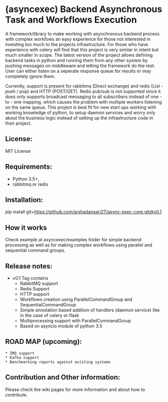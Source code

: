 (asyncexec) Backend Asynchronous Task and Workflows Execution 
=============================================================

A framework/library to make working with asynchronous backend process with
complex workfows an easy experience for those not interested in investing too
much to the projects infrastructure.
For those who have experience with celery will find that this project is very
similar in intent but much smaller in scope. The latest version of the project
allows defining backend tasks in python and running them from any other system
by pushing messages on middleware and letting the framework do the rest. User
can either listen on a seperate response queue for results or may completely
ignore them. 

Currently, support is present for rabbitmq (Direct exchange) and redis (List -
push / pop) and HTTP (POST/GET). Redis pub/sub is not supported since it does only supports
broadcast messaging to all subscribers instead of one - to - one mapping, which
causes the problem with multiple workers listening on the same queue. This
project is best fit for new start ups working with working knowledge of python,
to setup daemon services and worry only about the business logic instead of
setting up the infrastructure code in their project.


License:
--------
MIT License


Requirements: 
-------------

* Python 3.5+, 
* rabbitmq or redis

Installation: 
-------------
pip install git+https://github.com/arshadansari27/async-exec-core.git@v0.1



How it works
------------

Check example at asyncexec/examples folder for simple backend processing as well
as for making complex workflows using parallel and sequential command groups.


Release notes:
--------------

* v0.1 Tag contains
    - RabbitMQ support
    - Redis Support
    - HTTP support
    - Workflows creation using ParallelCommandGroup and SequentialCommandGroup
    - Simple annotation based addition of handlers (daemon service) like in the
      case of celery or flask
    - Multiprocessing support with ParallelCommandGroup
    - Based on asyncio module of python 3.5


ROAD MAP (upcoming):
--------------------
    * ZMQ support
    * Kafka support
    * Benchmarking reports against existing systems


Contribution and Other information:
-----------------------------------
Please check the wiki pages for more information and about how to contribute.
